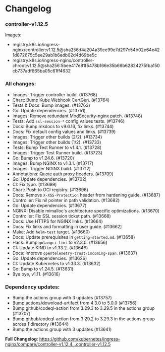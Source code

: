 # Changelog

### controller-v1.12.5

Images:

* registry.k8s.io/ingress-nginx/controller:v1.12.5@sha256:f4a204a39ce99e7d297c54b02e64e421d872675c5ee29ab1b6edb62d4d69be5c
* registry.k8s.io/ingress-nginx/controller-chroot:v1.12.5@sha256:5bee417e81f5478b166e35b66b62824275fba150cb737adf665ba05c61ff4632

### All changes:

* Images: Trigger controller build. (#13768)
* Chart: Bump Kube Webhook CertGen. (#13764)
* Tests & Docs: Bump images. (#13763)
* Go: Update dependencies. (#13751)
* Images: Remove redundant ModSecurity-nginx patch. (#13748)
* Tests: Add `ssl-session-*` config values tests. (#13746)
* Docs: Bump mkdocs to v9.6.16, fix links. (#13744)
* Docs: Fix default config values and links. (#13739)
* Images: Trigger other builds (2/2). (#13734)
* Images: Trigger other builds (1/2). (#13733)
* Tests: Bump Test Runner to v1.4.1. (#13728)
* Images: Trigger Test Runner build. (#13723)
* Go: Bump to v1.24.6. (#13720)
* Images: Bump NGINX to v1.3.1. (#13717)
* Images: Trigger NGINX build. (#13712)
* Annotations: Quote auth proxy headers. (#13709)
* Go: Update dependencies. (#13702)
* CI: Fix typo. (#13699)
* Chart: Push to OCI registry. (#13696)
* Docs: Remove `X-XSS-Protection` header from hardening guide. (#13687)
* Controller: Fix nil pointer in path validation. (#13682)
* Go: Update dependencies. (#13677)
* NGINX: Disable mimalloc's architecture specific optimizations. (#13670)
* Controller: Fix SSL session ticket path. (#13668)
* Docs: Use HTTPS for NGINX links. (#13664)
* Docs: Fix links and formatting in user guide. (#13662)
* Make: Add `helm-test` target. (#13660)
* Docs: Update prerequisites in `getting-started.md`. (#13658)
* Hack: Bump `golangci-lint` to v2.3.0. (#13656)
* CI: Update KIND to v1.33.2. (#13648)
* Docs: Improve `opentelemetry-trust-incoming-span`. (#13637)
* Go: Update dependencies. (#13626)
* CI: Update Kubernetes to v1.33.3. (#13632)
* Go: Bump to v1.24.5. (#13631)
* Bye bye, v1.11. (#13616)

### Dependency updates:

* Bump the actions group with 3 updates (#13757)
* Bump actions/download-artifact from 4.3.0 to 5.0.0 (#13756)
* Bump github/codeql-action from 3.29.3 to 3.29.5 in the actions group (#13707)
* Bump github/codeql-action from 3.29.2 to 3.29.3 in the actions group across 1 directory (#13644)
* Bump the actions group with 3 updates (#13641)

**Full Changelog**: https://github.com/kubernetes/ingress-nginx/compare/controller-v1.12.4...controller-v1.12.5
